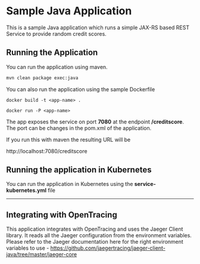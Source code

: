 # Sample Java Application

This is a sample Java application which runs a simple JAX-RS based REST Service to provide random credit scores.

## Running the Application

You can run the application using maven.

```bash
mvn clean package exec:java
```

You can also run the application using the sample Dockerfile

``` docker
docker build -t <app-name> .

docker run -P <app-name>
```

The app exposes the service on port **7080** at the endpoint **/creditscore**. The port can be changes in the pom.xml of the application.

If you run this with maven the resulting URL will be 

http://localhost:7080/creditscore

## Running the application in Kubernetes
You can run the application in Kubernetes using the **service-kubernetes.yml** file

---

## Integrating with OpenTracing

This application integrates with OpenTracing and uses the Jaeger Client library. It reads all the Jaeger configuration from the environment variables. Please refer to the Jaeger documentation here for the right environment variables to use -
https://github.com/jaegertracing/jaeger-client-java/tree/master/jaeger-core
